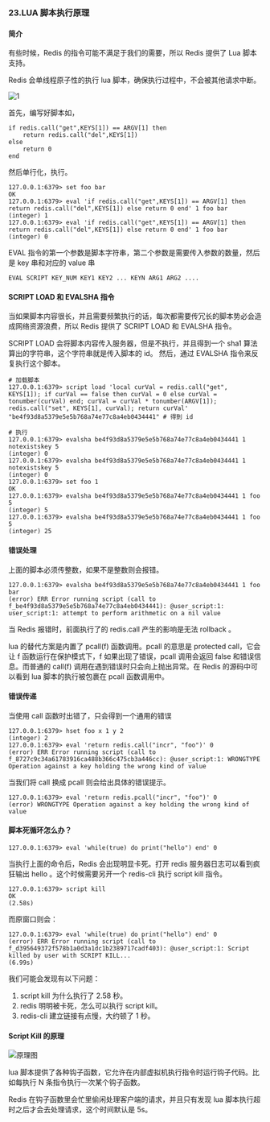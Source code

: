 ### 23.LUA 脚本执行原理

#### 简介
有些时候，Redis 的指令可能不满足于我们的需要，所以 Redis 提供了 Lua 脚本支持。

Redis 会单线程原子性的执行 lua 脚本，确保执行过程中，不会被其他请求中断。

![1](http://pzjwh5v7g.bkt.clouddn.com/mweb/15713696453405.jpg)


首先，编写好脚本如，
```shell
if redis.call("get",KEYS[1]) == ARGV[1] then
    return redis.call("del",KEYS[1])
else
    return 0
end
```

然后单行化，执行。
```shell
127.0.0.1:6379> set foo bar
OK
127.0.0.1:6379> eval 'if redis.call("get",KEYS[1]) == ARGV[1] then return redis.call("del",KEYS[1]) else return 0 end' 1 foo bar
(integer) 1
127.0.0.1:6379> eval 'if redis.call("get",KEYS[1]) == ARGV[1] then return redis.call("del",KEYS[1]) else return 0 end' 1 foo bar
(integer) 0
```

EVAL 指令的第一个参数是脚本字符串，第二个参数是需要传入参数的数量，然后是 key 串和对应的 value 串
```shell
EVAL SCRIPT KEY_NUM KEY1 KEY2 ... KEYN ARG1 ARG2 ....
```

#### SCRIPT LOAD 和 EVALSHA 指令
当如果脚本内容很长，并且需要频繁执行的话，每次都需要传冗长的脚本势必会造成网络资源浪费，所以 Redis 提供了 SCRIPT LOAD 和 EVALSHA 指令。

SCRIPT LOAD 会将脚本内容传入服务器，但是不执行，并且得到一个 sha1 算法算出的字符串，这个字符串就是传入脚本的 id。
然后，通过 EVALSHA 指令来反复执行这个脚本。


```shell
# 加载脚本
127.0.0.1:6379> script load 'local curVal = redis.call("get", KEYS[1]); if curVal == false then curVal = 0 else curVal = tonumber(curVal) end; curVal = curVal * tonumber(ARGV[1]); redis.call("set", KEYS[1], curVal); return curVal'
"be4f93d8a5379e5e5b768a74e77c8a4eb0434441" # 得到 id
 
# 执行
127.0.0.1:6379> evalsha be4f93d8a5379e5e5b768a74e77c8a4eb0434441 1 notexistskey 5
(integer) 0
127.0.0.1:6379> evalsha be4f93d8a5379e5e5b768a74e77c8a4eb0434441 1 notexistskey 5
(integer) 0
127.0.0.1:6379> set foo 1
OK
127.0.0.1:6379> evalsha be4f93d8a5379e5e5b768a74e77c8a4eb0434441 1 foo 5
(integer) 5
127.0.0.1:6379> evalsha be4f93d8a5379e5e5b768a74e77c8a4eb0434441 1 foo 5
(integer) 25
```

#### 错误处理
上面的脚本必须传整数，如果不是整数则会报错。
```shell
127.0.0.1:6379> evalsha be4f93d8a5379e5e5b768a74e77c8a4eb0434441 1 foo bar
(error) ERR Error running script (call to f_be4f93d8a5379e5e5b768a74e77c8a4eb0434441): @user_script:1: user_script:1: attempt to perform arithmetic on a nil value
```

当 Redis 报错时，前面执行了的 redis.call 产生的影响是无法 rollback 。


lua 的替代方案是内置了 pcall(f) 函数调用。pcall 的意思是 protected call，它会让 f 函数运行在保护模式下，f 如果出现了错误，pcall 调用会返回 false 和错误信息。而普通的 call(f) 调用在遇到错误时只会向上抛出异常。在 Redis 的源码中可以看到 lua 脚本的执行被包裹在 pcall 函数调用中。





#### 错误传递

当使用 call 函数时出错了，只会得到一个通用的错误
```shell
127.0.0.1:6379> hset foo x 1 y 2
(integer) 2
127.0.0.1:6379> eval 'return redis.call("incr", "foo")' 0
(error) ERR Error running script (call to f_8727c9c34a61783916ca488b366c475cb3a446cc): @user_script:1: WRONGTYPE Operation against a key holding the wrong kind of value
```

当我们将 call 换成 pcall 则会给出具体的错误提示。
```shell
127.0.0.1:6379> eval 'return redis.pcall("incr", "foo")' 0
(error) WRONGTYPE Operation against a key holding the wrong kind of value
```

#### 脚本死循环怎么办？

```shell
127.0.0.1:6379> eval 'while(true) do print("hello") end' 0
```

当执行上面的命令后，Redis 会出现明显卡死。打开 redis 服务器日志可以看到疯狂输出 hello 。这个时候需要另开一个 redis-cli 执行 script kill 指令。

```shell
127.0.0.1:6379> script kill
OK
(2.58s)
```

而原窗口则会：
```shell
127.0.0.1:6379> eval 'while(true) do print("hello") end' 0
(error) ERR Error running script (call to f_d395649372f578b1a0d3a1dc1b2389717cadf403): @user_script:1: Script killed by user with SCRIPT KILL...
(6.99s)
```
我们可能会发现有以下问题：
1. script kill 为什么执行了 2.58 秒。
2. redis 明明被卡死，怎么可以执行 script kill。
3. redis-cli 建立链接有点慢，大约顿了 1 秒。




#### Script Kill 的原理
![原理图](http://pzjwh5v7g.bkt.clouddn.com/mweb/15713696624368.jpg)



lua 脚本提供了各种钩子函数，它允许在内部虚拟机执行指令时运行钩子代码。比如每执行 N 条指令执行一次某个钩子函数。


Redis 在钩子函数里会忙里偷闲处理客户端的请求，并且只有发现 lua 脚本执行超时之后才会去处理请求，这个时间默认是 5s。